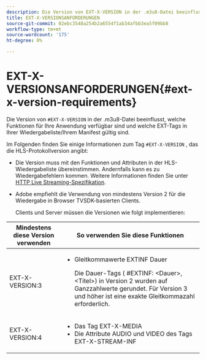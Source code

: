 ```yaml
---
description: Die Version von EXT-X-VERSION in der .m3u8-Datei beeinflusst, welche Funktionen für Ihre Anwendung verfügbar sind und welche EXT-Tags in Ihrer Wiedergabeliste/Ihrem Manifest gültig sind.
title: EXT-X-VERSIONSANFORDERUNGEN
source-git-commit: 02ebc3548a254b2a6554f1ab34afbb3ea5f09bb8
workflow-type: tm+mt
source-wordcount: '175'
ht-degree: 0%

---
```


# EXT-X-VERSIONSANFORDERUNGEN{#ext-x-version-requirements}

Die Version von `#EXT-X-VERSION` in der .m3u8-Datei beeinflusst, welche Funktionen für Ihre Anwendung verfügbar sind und welche EXT-Tags in Ihrer Wiedergabeliste/Ihrem Manifest gültig sind.

<!--<a id="section_8850183988124049A001758F117AD3A6"></a>-->

Im Folgenden finden Sie einige Informationen zum Tag `#EXT-X-VERSION` , das die HLS-Protokollversion angibt:

* Die Version muss mit den Funktionen und Attributen in der HLS-Wiedergabeliste übereinstimmen. Andernfalls kann es zu Wiedergabefehlern kommen. Weitere Informationen finden Sie unter [HTTP Live Streaming-Spezifikation](https://datatracker.ietf.org/doc/draft-pantos-http-live-streaming/?include_text=1).
* Adobe empfiehlt die Verwendung von mindestens Version 2 für die Wiedergabe in Browser TVSDK-basierten Clients.

  Clients und Server müssen die Versionen wie folgt implementieren:

<table frame="all" colsep="1" rowsep="1" id="table_62EB98EDD9DE49EC84CB1C7D59BC40E6"> 
 <thead> 
  <tr rowsep="1"> 
   <th colname="1" class="entry"> Mindestens diese Version verwenden </th> 
   <th colname="2" class="entry"> So verwenden Sie diese Funktionen </th> 
  </tr> 
 </thead>
 <tbody> 
  <tr rowsep="1"> 
   <td colname="1"> <span class="codeph"> EXT-X-VERSION:3 </span> </td> 
   <td colname="2"> 
    <ul id="ul_C9500D3F934848639C204BF248F139FF"> 
     <li id="li_535A7E3FABCB46FE872A7EA5DE2A1784">Gleitkommawerte <span class="codeph"> EXTINF </span> Dauer <p>Die Dauer-Tags ( <span class="codeph"> #EXTINF: </span>&lt;Dauer&gt;,&lt;Titel&gt;) in Version 2 wurden auf Ganzzahlwerte gerundet. Für Version 3 und höher ist eine exakte Gleitkommazahl erforderlich. </p> </li> 
    </ul> </td> 
  </tr> 
  <tr rowsep="0"> 
   <td colname="1"> <span class="codeph"> EXT-X-VERSION:4 </span> </td> 
   <td colname="2"> 
    <ul id="ul_3355A6CBBE2141DDB92660BB4B604D70"> 
     <li id="li_A7783AFF99854EFBBAECD2967E4CBF2B">Das Tag <span class="codeph"> EXT-X-MEDIA </span> </li> 
     <li id="li_15AE652F33C1454AA90DDC65E7D6C2FD">Die Attribute <span class="codeph"> AUDIO </span> und <span class="codeph"> VIDEO </span> des Tags <span class="codeph"> EXT-X-STREAM-INF </span> </li> 
    </ul> </td> 
  </tr> 
 </tbody> 
</table>
